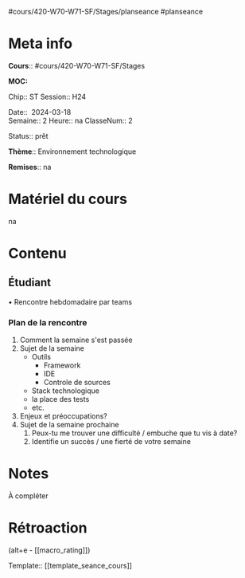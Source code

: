 #cours/420-W70-W71-SF/Stages/planseance #planseance
# Meta info

**Cours**:: #cours/420-W70-W71-SF/Stages 

**MOC:** 

Chip:: <span class="chip cours-3">ST</span>
Session:: H24

Date::  2024-03-18  
Semaine:: 2
Heure:: <span class="chip na">na</span>
ClasseNum:: 2

Status:: <span class="chip ready">prêt</span>

**Thème**:: Environnement technologique

**Remises**:: <span class="chip na">na</span>

# Matériel du cours
<span class="chip na">na</span>
# Contenu
## Étudiant
• Rencontre hebdomadaire par teams
### Plan de la rencontre
1. Comment la semaine s'est passée
2. Sujet de la semaine
	* Outils
		* Framework
		* IDE
		* Controle de sources
	* Stack technologique
	* la place des tests
	* etc.
1. Enjeux et préoccupations?
2. Sujet de la semaine prochaine
    1. Peux-tu me trouver une difficulté / embuche que tu vis à date?
    2. Identifie un succès / une fierté de votre semaine
# Notes
À compléter

# Rétroaction
(alt+e - [[macro_rating]])

Template:: [[template_seance_cours]]